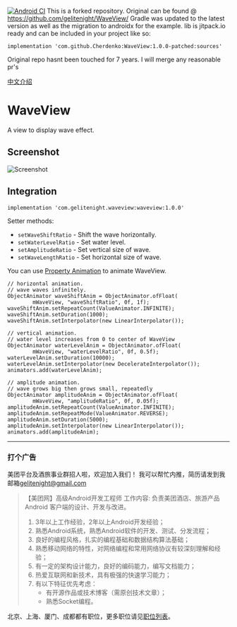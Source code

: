 [![Android CI](https://github.com/Cherdenko/WaveView/actions/workflows/android.yml/badge.svg)](https://github.com/Cherdenko/WaveView/actions/workflows/android.yml)
This is a forked repository. Original can be found @ https://github.com/gelitenight/WaveView/
Gradle was updated to the latest version as well as the migration to androidx for the example.
lib is jitpack.io ready and can be included in your project like so:
```
implementation 'com.github.Cherdenko:WaveView:1.0.0-patched:sources'
```
Original repo hasnt been touched for 7 years. I will merge any reasonable pr's


[中文介绍](https://www.jianshu.com/p/e711e22e053e)

# WaveView
A view to display wave effect.

## Screenshot
![Screenshot](screenshot.gif)

## Integration
```
implementation 'com.gelitenight.waveview:waveview:1.0.0'
```

Setter methods:
 * `setWaveShiftRatio` - Shift the wave horizontally.
 * `setWaterLevelRatio` - Set water level.
 * `setAmplitudeRatio`  - Set vertical size of wave.
 * `setWaveLengthRatio` - Set horizontal size of wave.

You can use [Property Animation](https://developer.android.com/guide/topics/graphics/prop-animation.html) to animate WaveView.
```
// horizontal animation.
// wave waves infinitely.
ObjectAnimator waveShiftAnim = ObjectAnimator.ofFloat(
        mWaveView, "waveShiftRatio", 0f, 1f);
waveShiftAnim.setRepeatCount(ValueAnimator.INFINITE);
waveShiftAnim.setDuration(1000);
waveShiftAnim.setInterpolator(new LinearInterpolator());

// vertical animation.
// water level increases from 0 to center of WaveView
ObjectAnimator waterLevelAnim = ObjectAnimator.ofFloat(
        mWaveView, "waterLevelRatio", 0f, 0.5f);
waterLevelAnim.setDuration(10000);
waterLevelAnim.setInterpolator(new DecelerateInterpolator());
animators.add(waterLevelAnim);

// amplitude animation.
// wave grows big then grows small, repeatedly
ObjectAnimator amplitudeAnim = ObjectAnimator.ofFloat(
        mWaveView, "amplitudeRatio", 0f, 0.05f);
amplitudeAnim.setRepeatCount(ValueAnimator.INFINITE);
amplitudeAnim.setRepeatMode(ValueAnimator.REVERSE);
amplitudeAnim.setDuration(5000);
amplitudeAnim.setInterpolator(new LinearInterpolator());
animators.add(amplitudeAnim);
```

---

### 打个广告
美团平台及酒旅事业群招人啦，欢迎加入我们！
我可以帮忙内推，简历请发到我邮箱<gelitenight@gmail.com>
>【美团网】高级Android开发工程师
> 工作内容: 负责美团酒店、旅游产品 Android 客户端的设计、开发与改进。
> 1. 3年以上工作经验，2年以上Android开发经验；
> 2. 熟悉Android系统，熟悉Android软件的开发、测试、分发流程；
> 3. 良好的编程风格，扎实的编程基础和数据结构算法基础；
> 4. 熟悉移动网络的特性，对网络编程和常用网络协议有较深刻理解和经验；
> 5. 有一定的架构设计能力，良好的编码能力，编写文档能力；
> 6. 热爱互联网和新技术，具有极强的快速学习能力；
> 7. 有以下特征优先考虑：
>     * 有开源作品或技术博客（需原创技术文章）；
>     * 熟悉Socket编程。

北京、上海、厦门、成都都有职位，更多职位请见[职位列表](https://job.meituan.com/job-list?city=001001&department=5&jobFamily=26&pageNo=1)。
